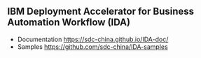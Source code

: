 ## IBM Deployment Accelerator for Business Automation Workflow (IDA) 
- Documentation https://sdc-china.github.io/IDA-doc/ 
- Samples https://github.com/sdc-china/IDA-samples







